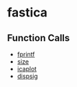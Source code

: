 # fastica

## Function Calls
- [fprintf](EMG_removing/util/FastICA_25/fprintf.md)
- [size](EMG_removing/util/FastICA_25/size.md)
- [icaplot](EMG_removing/util/FastICA_25/icaplot.md)
- [dispsig](EMG_removing/util/FastICA_25/dispsig.md)
